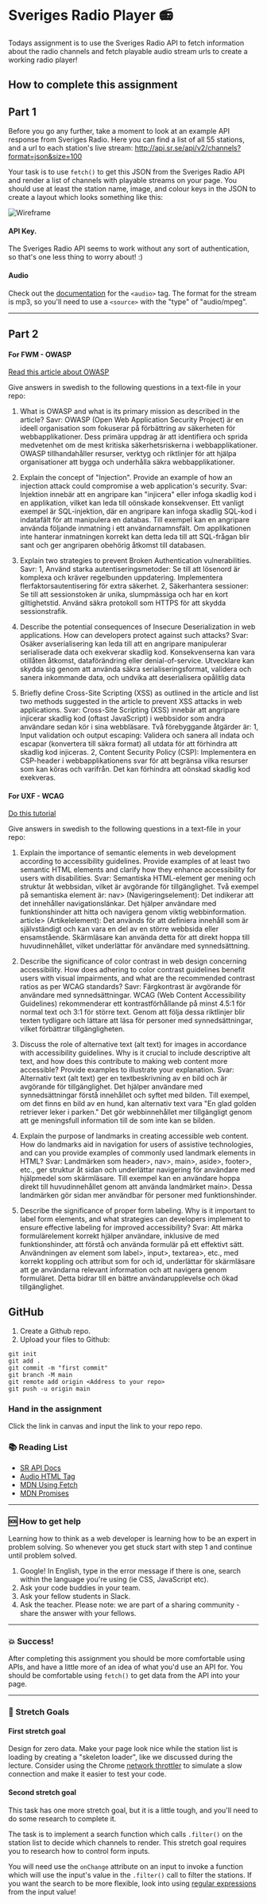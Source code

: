# Sveriges Radio Player :radio:

Todays assignment is to use the Sveriges Radio API to fetch information about the radio channels and fetch playable audio stream urls to create a working radio player!

## How to complete this assignment

## Part 1

Before you go any further, take a moment to look at an example API response from Sveriges Radio. Here you can find a list of all 55 stations, and a url to each station's live stream: http://api.sr.se/api/v2/channels?format=json&size=100

Your task is to use `fetch()` to get this JSON from the Sveriges Radio API and render a list of channels with playable streams on your page. You should use at least the station name, image, and colour keys in the JSON to create a layout which looks something like this:

![Wireframe](https://github.com/davidshore/chas_radioplayer/blob/main/wireframe.png?raw=true)

#### API Key.

The Sveriges Radio API seems to work without any sort of authentication, so that's one less thing to worry about! :)

#### Audio

Check out the [documentation](https://www.w3schools.com/tags/tag_audio.asp) for the `<audio>` tag. The format for the stream is mp3, so you'll need to use a `<source>` with the "type" of "audio/mpeg".

---

## Part 2

#### For FWM - OWASP

[Read this article about OWASP](https://www.cloudflare.com/learning/security/threats/owasp-top-10/)

Give answers in swedish to the following questions in a text-file in your repo:

1. What is OWASP and what is its primary mission as described in the article?
Savr:
OWASP (Open Web Application Security Project) är en ideell organisation som fokuserar på förbättring av säkerheten för webbapplikationer. 
Dess primära uppdrag är att identifiera och sprida medvetenhet om de mest kritiska säkerhetsriskerna i webbapplikationer. 
OWASP tillhandahåller resurser, verktyg och riktlinjer för att hjälpa organisationer att bygga och underhålla säkra webbapplikationer.

1. Explain the concept of "Injection". Provide an example of how an injection attack could compromise a web application's security.
Svar:
Injektion innebär att en angripare kan "injicera" eller infoga skadlig kod i en applikation, vilket kan leda till oönskade konsekvenser. Ett vanligt exempel är SQL-injektion, där en angripare kan infoga skadlig SQL-kod i indatafält för att manipulera en databas. Till exempel kan en angripare använda följande inmatning i ett användarnamnsfält.
Om applikationen inte hanterar inmatningen korrekt kan detta leda till att SQL-frågan blir sant och ger angriparen obehörig åtkomst till databasen.


1. Explain two strategies to prevent Broken Authentication vulnerabilities.
Savr: 
1, Använd starka autentiseringsmetoder: Se till att lösenord är komplexa och kräver regelbunden uppdatering. Implementera flerfaktorsautentisering för extra säkerhet.
2, Säkerhantera sessioner: Se till att sessionstoken är unika, slumpmässiga och har en kort giltighetstid. Använd säkra protokoll som HTTPS för att skydda sessionstrafik.


1. Describe the potential consequences of Insecure Deserialization in web applications. How can developers protect against such attacks?
Svar: 
Osäker avserialisering kan leda till att en angripare manipulerar serialiserade data och exekverar skadlig kod. Konsekvenserna kan vara otillåten åtkomst, dataförändring eller denial-of-service. Utvecklare kan skydda sig genom att använda säkra serialiseringsformat, validera och sanera inkommande data, och undvika att deserialisera opålitlig data

1. Briefly define Cross-Site Scripting (XSS) as outlined in the article and list two methods suggested in the article to prevent XSS attacks in web applications.
Svar:
Cross-Site Scripting (XSS) innebär att angripare injicerar skadlig kod (oftast JavaScript) i webbsidor som andra användare sedan kör i sina webbläsare. 
Två förebyggande åtgärder är:
1, Input validation och output escaping: Validera och sanera all indata och escapar (konvertera till säkra format) all utdata för att förhindra att skadlig kod injiceras.
2, Content Security Policy (CSP): Implementera en CSP-header i webbapplikationens svar för att begränsa vilka resurser som kan köras och varifrån. 
Det kan förhindra att oönskad skadlig kod exekveras.

#### For UXF - WCAG

[Do this tutorial](https://www.w3schools.com/accessibility/)

Give answers in swedish to the following questions in a text-file in your repo:

1. Explain the importance of semantic elements in web development according to accessibility guidelines. Provide examples of at least two semantic HTML elements and clarify how they enhance accessibility for users with disabilities.
Svar: 
Semantiska HTML-element ger mening och struktur åt webbsidan, vilket är avgörande för tillgänglighet. Två exempel på semantiska element är:
nav> (Navigeringselement): Det indikerar att det innehåller navigationslänkar. Det hjälper användare med funktionshinder att hitta och navigera genom viktig webbinformation.
article> (Artikelelement): Det används för att definiera innehåll som är självständigt och kan vara en del av en större webbsida eller ensamstående. Skärmläsare kan använda detta för att direkt hoppa till huvudinnehållet, vilket underlättar för användare med synnedsättning.


2. Describe the significance of color contrast in web design concerning accessibility. How does adhering to color contrast guidelines benefit users with visual impairments, and what are the recommended contrast ratios as per WCAG standards?
Savr:
Färgkontrast är avgörande för användare med synnedsättningar. WCAG (Web Content Accessibility Guidelines) rekommenderar ett kontrastförhållande på minst 4.5:1 för normal text och 3:1 för större text. Genom att följa dessa riktlinjer blir texten tydligare och lättare att läsa för personer med synnedsättningar, vilket förbättrar tillgängligheten.


3. Discuss the role of alternative text (alt text) for images in accordance with accessibility guidelines. Why is it crucial to include descriptive alt text, and how does this contribute to making web content more accessible? Provide examples to illustrate your explanation.
Svar:
Alternativ text (alt text) ger en textbeskrivning av en bild och är avgörande för tillgänglighet. Det hjälper användare med synnedsättningar förstå innehållet och syftet med bilden. Till exempel, om det finns en bild av en hund, kan alternativ text vara "En glad golden retriever leker i parken." Det gör webbinnehållet mer tillgängligt genom att ge meningsfull information till de som inte kan se bilden.

4. Explain the purpose of landmarks in creating accessible web content. How do landmarks aid in navigation for users of assistive technologies, and can you provide examples of commonly used landmark elements in HTML?
Svar: 
Landmärken som header>, nav>, main>, aside>, footer>, etc., ger struktur åt sidan och underlättar navigering för användare med hjälpmedel som skärmläsare. Till exempel kan en användare hoppa direkt till huvudinnehållet genom att använda landmärket main>. Dessa landmärken gör sidan mer användbar för personer med funktionshinder.


5. Describe the significance of proper form labeling. Why is it important to label form elements, and what strategies can developers implement to ensure effective labeling for improved accessibility?
Svar:
Att märka formulärelement korrekt hjälper användare, inklusive de med funktionshinder, att förstå och använda formulär på ett effektivt sätt. Användningen av element som label>, input>, textarea>, etc., med korrekt koppling och attribut som for och id, underlättar för skärmläsare att ge användarna relevant information och att navigera genom formuläret. Detta bidrar till en bättre användarupplevelse och ökad tillgänglighet.


## GitHub

1. Create a Github repo.
2. Upload your files to Github:

```
git init
git add .
git commit -m "first commit"
git branch -M main
git remote add origin <Address to your repo>
git push -u origin main
```

### Hand in the assignment

Click the link in canvas and input the link to your repo repo.

### :books: Reading List

- [SR API Docs](http://sverigesradio.se/api/documentation/v2/index.html)
- [Audio HTML Tag](https://www.w3schools.com/tags/tag_audio.asp)
- [MDN Using Fetch](https://developer.mozilla.org/en-US/docs/Web/API/Fetch_API/Using_Fetch)
- [MDN Promises](https://developer.mozilla.org/en-US/docs/Web/JavaScript/Reference/Global_Objects/Promise)

---

### :sos: How to get help

Learning how to think as a web developer is learning how to be an expert in problem solving. So whenever you get stuck start with step 1 and continue until problem solved.

1. Google! In English, type in the error message if there is one, search within the language you're using (ie CSS, JavaScript etc).
2. Ask your code buddies in your team.
3. Ask your fellow students in Slack.
4. Ask the teacher. Please note: we are part of a sharing community - share the answer with your fellows.

---

### :boom: Success!

After completing this assignment you should be more comfortable using APIs, and have a little more of an idea of what you'd use an API for. You should be comfortable using `fetch()` to get data from the API into your page.

---

### :runner: Stretch Goals

#### First stretch goal

Design for zero data. Make your page look nice while the station list is loading by creating a "skeleton loader", like we discussed during the lecture. Consider using the Chrome [network throttler](https://developers.google.com/web/tools/chrome-devtools/network-performance/network-conditions) to simulate a slow connection and make it easier to test your code.

#### Second stretch goal

This task has one more stretch goal, but it is a little tough, and you'll need to do some research to complete it.

The task is to implement a search function which calls `.filter()` on the station list to decide which channels to render. This stretch goal requires you to research how to control form inputs.

You will need use the `onChange` attribute on an input to invoke a function which will use the input's value in the `.filter()` call to filter the stations. If you want the search to be more flexible, look into using [regular expressions](https://developer.mozilla.org/en-US/docs/Web/JavaScript/Reference/Global_Objects/String/match) from the input value!
